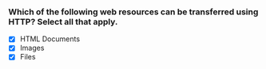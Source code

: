 ### Which of the following web resources can be transferred using HTTP? Select all that apply.

- [x] HTML Documents
- [x] Images
- [x] Files
